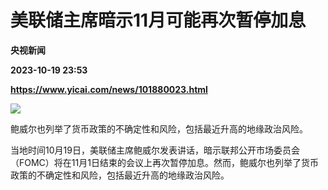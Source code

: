 # 美联储主席暗示11月可能再次暂停加息
**央视新闻**

**2023-10-19 23:53**

**https://www.yicai.com/news/101880023.html**

![](https://imgcdn.yicai.com/uppics/slides/2023/10/83c2f32467626607cd2fe1054a64e8fe.jpg)

鲍威尔也列举了货币政策的不确定性和风险，包括最近升高的地缘政治风险。

当地时间10月19日，美联储主席鲍威尔发表讲话，暗示联邦公开市场委员会（FOMC）将在11月1日结束的会议上再次暂停加息。然而，鲍威尔也列举了货币政策的不确定性和风险，包括最近升高的地缘政治风险。